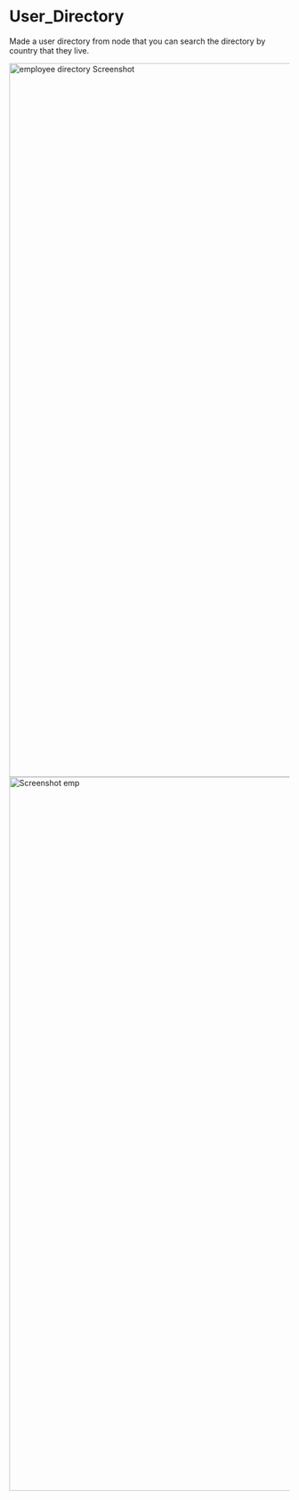 # User_Directory

Made a user directory from node that you can search the directory by country that they live.


<img width="1280" alt="employee directory Screenshot " src="https://user-images.githubusercontent.com/70412016/108792274-1d9a3680-753e-11eb-9c89-a73bd23017e4.png">


<img width="1280" alt="Screenshot emp" src="https://user-images.githubusercontent.com/70412016/108792325-3b679b80-753e-11eb-9f58-1fdfb75da63f.png">
